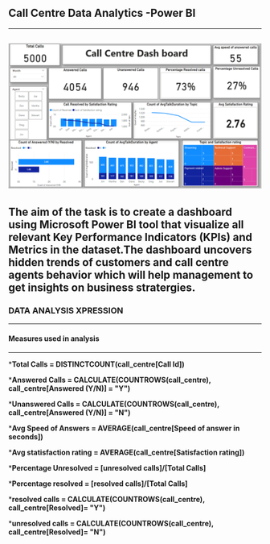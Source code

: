 ## Call Centre Data Analytics -Power BI

---
![Github Logo](https://github.com/sheena-k/call_centre_powerbi/blob/main/callcentre.png)
--- 
The aim of the task is to create a dashboard using Microsoft Power BI tool that visualize all relevant Key Performance Indicators (KPIs) and Metrics in the dataset.The dashboard uncovers hidden trends of customers and call centre agents behavior which will help management to get insights on business stratergies.
---
### DATA ANALYSIS XPRESSION
---
#### Measures used in analysis
---
***Total Calls = DISTINCTCOUNT(call_centre[Call Id])**

***Answered Calls = CALCULATE(COUNTROWS(call_centre), call_centre[Answered (Y/N)] = "Y")**

***Unanswered Calls = CALCULATE(COUNTROWS(call_centre), call_centre[Answered (Y/N)] = "N")**

***Avg Speed of Answers = AVERAGE(call_centre[Speed of answer in seconds])**

***Avg statisfaction rating = AVERAGE(call_centre[Satisfaction rating])**

***Percentage Unresolved = [unresolved calls]/[Total Calls]**

***Percentage resolved = [resolved calls]/[Total Calls]**

***resolved calls = CALCULATE(COUNTROWS(call_centre), call_centre[Resolved]= "Y")**

***unresolved calls = CALCULATE(COUNTROWS(call_centre), call_centre[Resolved]= "N")**

